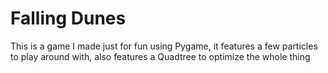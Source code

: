 # Falling Dunes

This is a game I made just for fun using Pygame, it features a few particles to play around with, also features a Quadtree to optimize the whole thing

